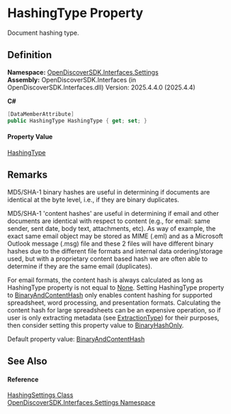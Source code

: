 # HashingType Property


Document hashing type.



## Definition
**Namespace:** <a href="a1516a26-c3bc-5b32-80d1-92d32506d831">OpenDiscoverSDK.Interfaces.Settings</a>  
**Assembly:** OpenDiscoverSDK.Interfaces (in OpenDiscoverSDK.Interfaces.dll) Version: 2025.4.4.0 (2025.4.4)

**C#**
``` C#
[DataMemberAttribute]
public HashingType HashingType { get; set; }
```



#### Property Value
<a href="ac4684ec-55e3-962b-0664-643a11484fb1">HashingType</a>

## Remarks

MD5/SHA-1 binary hashes are useful in determining if documents are identical at the byte level, i.e., if they are binary duplicates.

MD5/SHA-1 'content hashes' are useful in determining if email and other documents are identical with respect to content (e.g., for email: same sender, sent date, body text, attachments, etc). As way of example, the exact same email object may be stored as MIME (.eml) and as a Microsoft Outlook message (.msg) file and these 2 files will have different binary hashes due to the different file formats and internal data ordering/storage used, but with a proprietary content based hash we are often able to determine if they are the same email (duplicates).

For email formats, the content hash is always calculated as long as HashingType property is not equal to <a href="ac4684ec-55e3-962b-0664-643a11484fb1">None</a>. Setting HashingType property to <a href="ac4684ec-55e3-962b-0664-643a11484fb1">BinaryAndContentHash</a> only enables content hashing for supported spreadsheet, word processing, and presentation formats. Calculating the content hash for large spreadsheets can be an expensive operation, so if user is only extracting metadata (see <a href="ab3ffa2a-75b2-4b19-57af-5c18921c9d68">ExtractionType</a>) for their purposes, then consider setting this property value to <a href="ac4684ec-55e3-962b-0664-643a11484fb1">BinaryHashOnly</a>.

Default property value: <a href="ac4684ec-55e3-962b-0664-643a11484fb1">BinaryAndContentHash</a>


## See Also


#### Reference
<a href="4f386b26-6ef3-858f-a333-39d801f2ec09">HashingSettings Class</a>  
<a href="a1516a26-c3bc-5b32-80d1-92d32506d831">OpenDiscoverSDK.Interfaces.Settings Namespace</a>  
